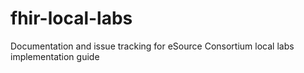 # fhir-local-labs
Documentation and issue tracking for eSource Consortium local labs implementation guide
